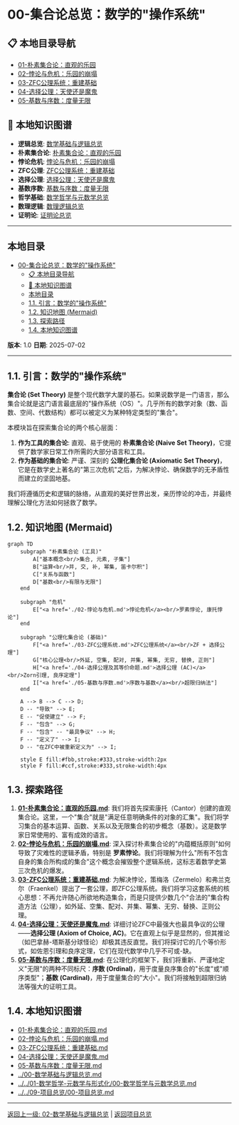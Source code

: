 # 00-集合论总览：数学的"操作系统"

## 📋 本地目录导航

- [01-朴素集合论：直观的乐园](./01-朴素集合论：直观的乐园.md)
- [02-悖论与危机：乐园的崩塌](./02-悖论与危机：乐园的崩塌.md)
- [03-ZFC公理系统：重建基础](./03-ZFC公理系统：重建基础.md)
- [04-选择公理：天使还是魔鬼](./04-选择公理：天使还是魔鬼.md)
- [05-基数与序数：度量无限](./05-基数与序数：度量无限.md)

## 🧠 本地知识图谱

- **逻辑总览**: [数学基础与逻辑总览](../00-数学基础与逻辑总览.md)
- **朴素集合论**: [朴素集合论：直观的乐园](./01-朴素集合论：直观的乐园.md)
- **悖论危机**: [悖论与危机：乐园的崩塌](./02-悖论与危机：乐园的崩塌.md)
- **ZFC公理**: [ZFC公理系统：重建基础](./03-ZFC公理系统：重建基础.md)
- **选择公理**: [选择公理：天使还是魔鬼](./04-选择公理：天使还是魔鬼.md)
- **基数序数**: [基数与序数：度量无限](./05-基数与序数：度量无限.md)
- **哲学基础**: [数学哲学与元数学总览](../../01-数学哲学-元数学与形式化/00-数学哲学与元数学总览.md)
- **数理逻辑**: [数理逻辑总览](../02-数理逻辑/00-数理逻辑总览.md)
- **证明论**: [证明论总览](../03-证明论/00-证明论总览.md)

---

## 本地目录

- [00-集合论总览：数学的"操作系统"](#00-集合论总览数学的操作系统)
  - [📋 本地目录导航](#-本地目录导航)
  - [🧠 本地知识图谱](#-本地知识图谱)
  - [本地目录](#本地目录)
  - [1.1. 引言：数学的"操作系统"](#11-引言数学的操作系统)
  - [1.2. 知识地图 (Mermaid)](#12-知识地图-mermaid)
  - [1.3. 探索路径](#13-探索路径)
  - [1.4. 本地知识图谱](#14-本地知识图谱)

**版本**: 1.0
**日期**: 2025-07-02

---

## 1.1. 引言：数学的"操作系统"

**集合论 (Set Theory)** 是整个现代数学大厦的基石。如果说数学是一门语言，那么集合论就是这门语言最底层的"操作系统（OS）"。几乎所有的数学对象（数、函数、空间、代数结构）都可以被定义为某种特定类型的"集合"。

本模块旨在探索集合论的两个核心层面：

1. **作为工具的集合论**: 直观、易于使用的 **朴素集合论 (Naive Set Theory)**，它提供了数学家日常工作所需的大部分语言和工具。
2. **作为基础的集合论**: 严谨、深刻的 **公理化集合论 (Axiomatic Set Theory)**，它是在数学史上著名的"第三次危机"之后，为解决悖论、确保数学的无矛盾性而建立的坚固地基。

我们将遵循历史和逻辑的脉络，从直观的美好世界出发，亲历悖论的冲击，并最终理解公理化方法如何拯救了数学。

## 1.2. 知识地图 (Mermaid)

```mermaid
graph TD
    subgraph "朴素集合论 (工具)"
        A["基本概念<br/>集合, 元素, 子集"]
        B["运算<br/>并, 交, 补, 幂集, 笛卡尔积"]
        C["关系与函数"]
        D["基数<br/>有限与无限"]
    end

    subgraph "危机"
        E["<a href='./02-悖论与危机.md'>悖论危机</a><br/>罗素悖论, 康托悖论"]
    end

    subgraph "公理化集合论 (基础)"
        F["<a href='./03-ZFC公理系统.md'>ZFC公理系统</a><br/>ZF + 选择公理"]
        G["核心公理<br/>外延, 空集, 配对, 并集, 幂集, 无穷, 替换, 正则"]
        H["<a href='./04-选择公理及其等价命题.md'>选择公理 (AC)</a><br/>Zorn引理, 良序定理"]
        I["<a href='./05-基数与序数.md'>序数与基数</a><br/>超限归纳法"]
    end
    
    A --> B --> C --> D;
    D -- "导致" --> E;
    E -- "促使建立" --> F;
    F -- "包含" --> G;
    F -- "包含" -- "最具争议" --> H;
    F -- "定义了" --> I;
    D -- "在ZFC中被重新定义为" --> I;

    style E fill:#fbb,stroke:#333,stroke-width:2px
    style F fill:#ccf,stroke:#333,stroke-width:4px
```

## 1.3. 探索路径

1. **[01-朴素集合论：直观的乐园.md](./01-朴素集合论：直观的乐园.md)**: 我们将首先探索康托（Cantor）创建的直观集合论。这里，一个"集合"就是"满足任意明确条件的对象的汇集"。我们将学习集合的基本运算、函数、关系以及无限集合的初步概念（基数）。这是数学家日常使用的、富有成效的语言。
2. **[02-悖论与危机：乐园的崩塌.md](./02-悖论与危机：乐园的崩塌.md)**: 深入探讨朴素集合论的"内蕴概括原则"如何导致了灾难性的逻辑矛盾，特别是 **罗素悖论**。我们将理解为什么"所有不包含自身的集合所构成的集合"这个概念会摧毁整个逻辑系统，这标志着数学史第三次危机的爆发。
3. **[03-ZFC公理系统：重建基础.md](./03-ZFC公理系统：重建基础.md)**: 为解决悖论，策梅洛（Zermelo）和弗兰克尔（Fraenkel）提出了一套公理，即ZFC公理系统。我们将学习这套系统的核心思想：不再允许随心所欲地构造集合，而是只提供少数几个"合法的"集合构造方法（公理），如外延、空集、配对、并集、幂集、无穷、替换、正则公理。
4. **[04-选择公理：天使还是魔鬼.md](./04-选择公理：天使还是魔鬼.md)**: 详细讨论ZFC中最强大也最具争议的公理——**选择公理 (Axiom of Choice, AC)**。它在直观上似乎是显然的，但其推论（如巴拿赫-塔斯基分球怪论）却极其违反直觉。我们将探讨它的几个等价形式，如佐恩引理和良序定理，它们在现代数学中几乎不可或-缺。
5. **[05-基数与序数：度量无限.md](./05-基数与序数：度量无限.md)**: 在公理化的框架下，我们将重新、严谨地定义"无限"的两种不同标尺：**序数 (Ordinal)**，用于度量良序集合的"长度"或"顺序类型"；**基数 (Cardinal)**，用于度量集合的"大小"。我们将接触到超限归纳法等强大的证明工具。

## 1.4. 本地知识图谱

- [01-朴素集合论：直观的乐园.md](./01-朴素集合论：直观的乐园.md)
- [02-悖论与危机：乐园的崩塌.md](./02-悖论与危机：乐园的崩塌.md)
- [03-ZFC公理系统：重建基础.md](./03-ZFC公理系统：重建基础.md)
- [04-选择公理：天使还是魔鬼.md](./04-选择公理：天使还是魔鬼.md)
- [05-基数与序数：度量无限.md](./05-基数与序数：度量无限.md)
- [../00-数学基础与逻辑总览.md](../00-数学基础与逻辑总览.md)
- [../../01-数学哲学-元数学与形式化/00-数学哲学与元数学总览.md](../../01-数学哲学-元数学与形式化/00-数学哲学与元数学总览.md)
- [../../09-项目总览/00-项目总览.md](../../09-项目总览/00-项目总览.md)

---

[返回上一级: 02-数学基础与逻辑总览](../00-数学基础与逻辑总览.md) | [返回项目总览](../../09-项目总览/00-项目总览.md)
